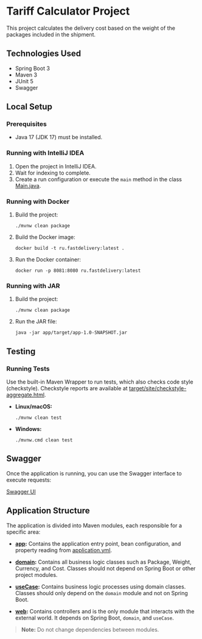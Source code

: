 # Tariff Calculator Project

This project calculates the delivery cost based on the weight of the packages included in the shipment.

## Technologies Used

- Spring Boot 3
- Maven 3
- JUnit 5
- Swagger

## Local Setup

### Prerequisites

- Java 17 (JDK 17) must be installed.

### Running with IntelliJ IDEA

1. Open the project in IntelliJ IDEA.
2. Wait for indexing to complete.
3. Create a run configuration or execute the `main` method in the
   class [Main.java](app/src/main/java/ru/fastdelivery/Main.java).

### Running with Docker

1. Build the project:
   ```shell
   ./mvnw clean package
   ```
2. Build the Docker image:
   ```shell
   docker build -t ru.fastdelivery:latest .
   ```
3. Run the Docker container:
   ```shell
   docker run -p 8081:8080 ru.fastdelivery:latest
   ```

### Running with JAR

1. Build the project:
   ```shell
   ./mvnw clean package
   ```
2. Run the JAR file:
   ```shell
   java -jar app/target/app-1.0-SNAPSHOT.jar
   ```

## Testing

### Running Tests

Use the built-in Maven Wrapper to run tests, which also checks code style (checkstyle). Checkstyle reports are available
at [target/site/checkstyle-aggregate.html](target/site/checkstyle-aggregate.html).

- **Linux/macOS:**
  ```shell
  ./mvnw clean test
  ```

- **Windows:**
  ```shell
  ./mvnw.cmd clean test
  ```

## Swagger

Once the application is running, you can use the Swagger interface to execute requests:

[Swagger UI](http://localhost:8080/swagger-ui/index.html)

## Application Structure

The application is divided into Maven modules, each responsible for a specific area:

- **[app](app):** Contains the application entry point, bean configuration, and property reading
  from [application.yml](app/src/main/resources/application.yml).

- **[domain](domain):** Contains all business logic classes such as Package, Weight, Currency, and Cost. Classes should
  not depend on Spring Boot or other project modules.

- **[useCase](useCase):** Contains business logic processes using domain classes. Classes should only depend on the
  `domain` module and not on Spring Boot.

- **[web](web):** Contains controllers and is the only module that interacts with the external world. It depends on
  Spring Boot, `domain`, and `useCase`.

> **Note:** Do not change dependencies between modules.

